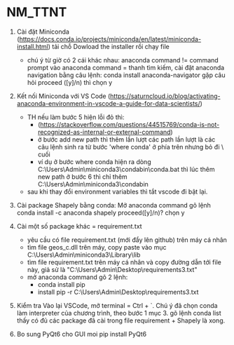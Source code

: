 # NM_TTNT

1. Cài đặt Miniconda (https://docs.conda.io/projects/miniconda/en/latest/miniconda-install.html) tải chỗ Dowload the installer rồi chạy file
   * chú ý từ giờ có 2 cái khác nhau: anaconda command != command prompt
  vào anaconda command = thanh tìm kiếm, cài đặt anaconda navigation bằng câu lệnh:
            conda install anaconda-navigator
     gặp câu hỏi proceed ([y]/n) thì chọn y
   
3. Kết nối Miniconda với VS Code (https://saturncloud.io/blog/activating-anaconda-environment-in-vscode-a-guide-for-data-scientists/)
   + TH nếu làm bước 5 hiện lỗi đỏ thì:
     - (https://stackoverflow.com/questions/44515769/conda-is-not-recognized-as-internal-or-external-command)
     - ở bước add new path thì thêm lần lượt các path lần lượt là các câu lệnh sinh ra từ bước 'where conda' ở phía trên nhưng bỏ đi \ cuối
     - ví dụ ở bước where conda hiện ra dòng C:\Users\Admin\miniconda3\condabin\conda.bat thì lúc thêm new path ở bước 6 thì chỉ thêm
                                             C:\Users\Admin\miniconda3\condabin
    + sau khi thay đổi environment variables thì tắt vscode đi bật lại.
   
5.  Cài package Shapely bằng conda:
   Mở anaconda command gõ lệnh           conda install -c anaconda shapely
  proceed([y]/n)? chọn y

7. Cài một số package khác = requirement.txt
   + yêu cầu có file requirement.txt (mới đẩy lên github) trên máy cá nhân
   + tìm file geos_c.dll trên máy, copy paste vào mục C:\Users\Admin\miniconda3\Library\lib
   + tìm file requirement.txt trên máy cá nhân và copy đường dẫn tới file này, giả sử là "C:\Users\Admin\Desktop\requirements3.txt"
   + mở anaconda command gõ 2 lệnh:
       - conda install pip
       - install pip -r C:\Users\Admin\Desktop\requirements3.txt

8. Kiểm tra
   Vào lại VSCode, mở terminal = Ctrl + `.
   Chú ý đã chọn conda làm interpreter của chương trình, theo bước 1 mục 3.
   gõ lệnh conda list thấy có đủ các package đã cài trong file requirement + Shapely là xong.  
                                
9. Bo sung PyQt6 cho GUI moi
      pip install PyQt6

